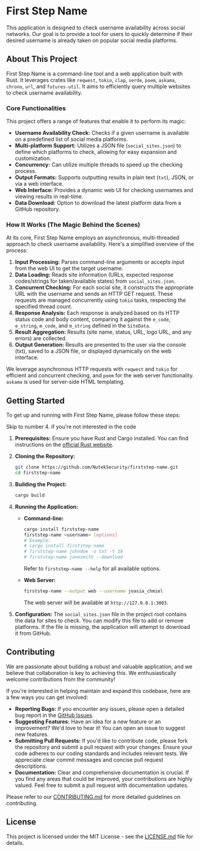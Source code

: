 # First Step Name

This application is designed to check username availability across social networks. Our goal is to provide a tool for users to quickly determine if their desired username is already taken on popular social media platforms.

## About This Project

First Step Name is a command-line tool and a web application built with Rust. It leverages crates like `reqwest`, `tokio`, `clap`, `serde`, `poem`, `askama`, `chrono`, `url`, and `futures-util`. It aims to efficiently query multiple websites to check username availability.

### Core Functionalities

This project offers a range of features that enable it to perform its magic:

*   **Username Availability Check:** Checks if a given username is available on a predefined list of social media platforms.
*   **Multi-platform Support:** Utilizes a JSON file (`social_sites.json`) to define which platforms to check, allowing for easy expansion and customization.
*   **Concurrency:** Can utilize multiple threads to speed up the checking process.
*   **Output Formats:** Supports outputting results in plain text (`txt`), JSON, or via a web interface.
*   **Web Interface:** Provides a dynamic web UI for checking usernames and viewing results in real-time.
*   **Data Download:** Option to download the latest platform data from a GitHub repository.

### How It Works (The Magic Behind the Scenes)

At its core, First Step Name employs an asynchronous, multi-threaded approach to check username availability. Here's a simplified overview of the process:

1.  **Input Processing:** Parses command-line arguments or accepts input from the web UI to get the target username.
2.  **Data Loading:** Reads site information (URLs, expected response codes/strings for taken/available states) from `social_sites.json`.
3.  **Concurrent Checking:** For each social site, it constructs the appropriate URL with the username and sends an HTTP GET request. These requests are managed concurrently using `tokio` tasks, respecting the specified thread count.
4.  **Response Analysis:** Each response is analyzed based on its HTTP status code and body content, comparing it against the `e_code`, `e_string`, `m_code`, and `m_string` defined in the `SiteData`.
5.  **Result Aggregation:** Results (site name, status, URL, logo URL, and any errors) are collected.
6.  **Output Generation:** Results are presented to the user via the console (txt), saved to a JSON file, or displayed dynamically on the web interface.

We leverage asynchronous HTTP requests with `reqwest` and `tokio` for efficient and concurrent checking, and `poem` for the web server functionality. `askama` is used for server-side HTML templating.

## Getting Started

To get up and running with First Step Name, please follow these steps:

Skip to number 4. if you're not interested in the code

1.  **Prerequisites:** Ensure you have Rust and Cargo installed. You can find instructions on the [official Rust website](https://www.rust-lang.org/tools/install).
2.  **Cloning the Repository:**
    ```bash
    git clone https://github.com/NutekSecurity/firststep-name.git
    cd firststep-name
    ```
3.  **Building the Project:**
    ```bash
    cargo build
    ```
4.  **Running the Application:**

    *   **Command-line:**
        ```bash
        cargo install firststep-name
        firststep-name <username> [options]
        # Example:
        # cargo install firststep-name
        # firststep-name johndoe -o txt -t 10
        # firststep-name janesmith --download
        ```
        Refer to `firststep-name --help` for all available options.

    *   **Web Server:**
        ```bash
        firststep-name --output web --username joasia_chmiel
        ```
        The web server will be available at `http://127.0.0.1:3003`.

5.  **Configuration:**
    The `social_sites.json` file in the project root contains the data for sites to check. You can modify this file to add or remove platforms. If the file is missing, the application will attempt to download it from GitHub.

## Contributing

We are passionate about building a robust and valuable application, and we believe that collaboration is key to achieving this. We enthusiastically welcome contributions from the community!

If you're interested in helping maintain and expand this codebase, here are a few ways you can get involved:

*   **Reporting Bugs:** If you encounter any issues, please open a detailed bug report in the [GitHub Issues](https://github.com/NutekSecurity/firststep-name/issues).
*   **Suggesting Features:** Have an idea for a new feature or an improvement? We'd love to hear it! You can open an issue to suggest new features.
*   **Submitting Pull Requests:** If you'd like to contribute code, please fork the repository and submit a pull request with your changes. Ensure your code adheres to our coding standards and includes relevant tests. We appreciate clear commit messages and concise pull request descriptions.
*   **Documentation:** Clear and comprehensive documentation is crucial. If you find any areas that could be improved, your contributions are highly valued. Feel free to submit a pull request with documentation updates.

Please refer to our [CONTRIBUTING.md](CONTRIBUTING.md) for more detailed guidelines on contributing.

## License

This project is licensed under the MIT License - see the [LICENSE.md](LICENSE.md) file for details.
